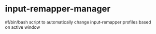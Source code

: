 # input-remapper-manager
#!/bin/bash script to automatically change input-remapper profiles based on active window
